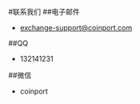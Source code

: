 #联系我们
##电子邮件
- [exchange-support@coinport.com](mailto:exchange-support@coinport.com)

##QQ
- 132141231

##微信
- coinport